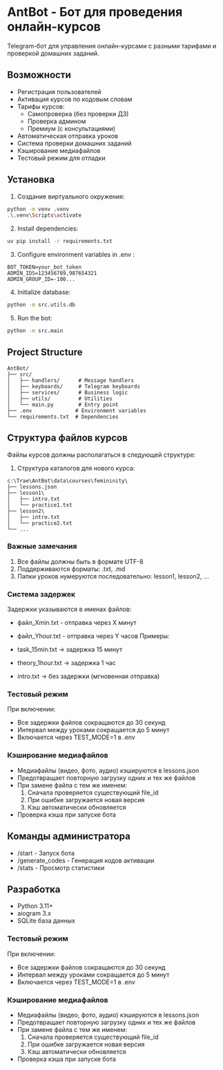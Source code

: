 # AntBot - Бот для проведения онлайн-курсов

Telegram-бот для управления онлайн-курсами с разными тарифами и проверкой домашних заданий.

## Возможности

- Регистрация пользователей
- Активация курсов по кодовым словам
- Тарифы курсов:
  - Самопроверка (без проверки ДЗ)
  - Проверка админом
  - Премиум (с консультациями)
- Автоматическая отправка уроков
- Система проверки домашних заданий
- Кэширование медиафайлов
- Тестовый режим для отладки

## Установка

1. Создание виртуального окружения:
```bash
python -m venv .venv
.\.venv\Scripts\activate
```

2. Install dependencies:
```bash
uv pip install -r requirements.txt
 ```

3. Configure environment variables in .env :
```plaintext
BOT_TOKEN=your_bot_token
ADMIN_IDS=123456789,987654321
ADMIN_GROUP_ID=-100...
 ```

4. Initialize database:
```bash
python -m src.utils.db
 ```

5. Run the bot:
```bash
python -m src.main
 ```

## Project Structure
```plaintext
AntBot/
├── src/
│   ├── handlers/      # Message handlers
│   ├── keyboards/     # Telegram keyboards
│   ├── services/      # Business logic
│   ├── utils/         # Utilities
│   └── main.py        # Entry point
├── .env              # Environment variables
└── requirements.txt  # Dependencies
 ```


## Структура файлов курсов

Файлы курсов должны располагаться в следующей структуре:

1. Структура каталогов для нового курса:
```plaintext
c:\Trae\AntBot\data\courses\femininity\
├── lessons.json
├── lesson1\
│   ├── intro.txt
│   └── practice1.txt
├── lesson2\
│   ├── intro.txt
│   └── practice2.txt
└── ...
 ```


### Важные замечания

1. Все файлы должны быть в формате UTF-8
2. Поддерживаются форматы: .txt, .md
4. Папки уроков нумеруются последовательно: lesson1, lesson2, ...

### Система задержек
Задержки указываются в именах файлов:

- файл_Xmin.txt - отправка через X минут
- файл_Yhour.txt - отправка через Y часов
Примеры:

- task_15min.txt → задержка 15 минут
- theory_1hour.txt → задержка 1 час
- intro.txt → без задержки (мгновенная отправка)
### Тестовый режим
При включении:

- Все задержки файлов сокращаются до 30 секунд
- Интервал между уроками сокращается до 5 минут
- Включается через TEST_MODE=1 в .env
### Кэширование медиафайлов
- Медиафайлы (видео, фото, аудио) кэшируются в lessons.json
- Предотвращает повторную загрузку одних и тех же файлов
- При замене файла с тем же именем:
  1. Сначала проверяется существующий file_id
  2. При ошибке загружается новая версия
  3. Кэш автоматически обновляется
- Проверка кэша при запуске бота
## Команды администратора
- /start - Запуск бота
- /generate_codes - Генерация кодов активации
- /stats - Просмотр статистики
## Разработка
- Python 3.11+
- aiogram 3.x
- SQLite база данных

### Тестовый режим
При включении:

- Все задержки файлов сокращаются до 30 секунд
- Интервал между уроками сокращается до 5 минут
- Включается через TEST_MODE=1 в .env
### Кэширование медиафайлов
- Медиафайлы (видео, фото, аудио) кэшируются в lessons.json
- Предотвращает повторную загрузку одних и тех же файлов
- При замене файла с тем же именем:
  1. Сначала проверяется существующий file_id
  2. При ошибке загружается новая версия
  3. Кэш автоматически обновляется
- Проверка кэша при запуске бота





